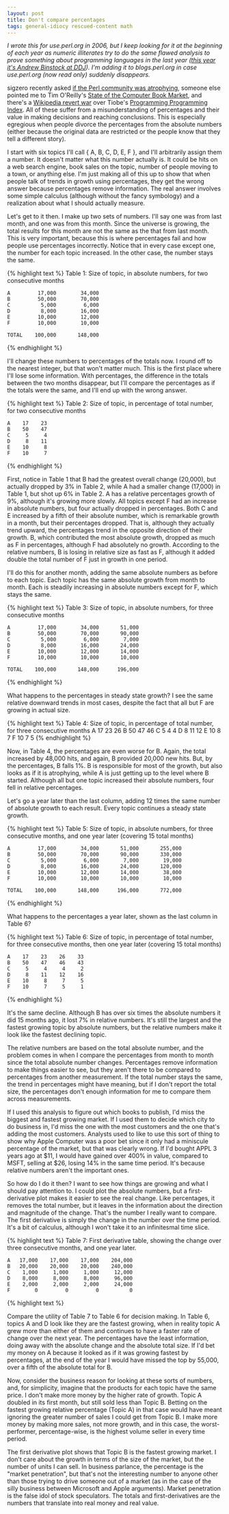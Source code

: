 ```yaml
---
layout: post
title: Don't compare percentages
tags: general-idiocy rescued-content math
---
```



*I wrote this for use.perl.org in 2006, but I keep looking for it at the beginning of each year as numeric illiterates try to do the same flawed analysis to prove something about programming languages in the last year ([this year it's Andrew Binstock at DDJ](http://www.drdobbs.com/jvm/the-rise-and-fall-of-languages-in-2013/240165192)). I'm adding it to blogs.perl.org in case use.perl.org (now read only) suddenly disappears.*

sigzero recently asked [if the Perl community was atrophying](http://use.perl.org/use.perl.org/_sigzero/journal/29798.html), someone else pointed me to Tim O'Reilly's [State of the Computer Book Market](http://radar.oreilly.com/archives/2006/04/state_of_the_computer_book_mar.html), and there's a [Wikipedia revert war](http://en.wikipedia.org/w/index.php?title=Perl&action=history) over Tiobe's [Programming Programming Index](http://www.tiobe.com/tpci.htm). All of these suffer from a misunderstanding of percentages and their value in making decisions and reaching conclusions. This is especially egregious when people divorce the percentages from the absolute numbers (either because the original data are restricted or the people know that they tell a different story).

I start with six topics I'll call { A, B, C, D, E, F }, and I'll arbitrarily assign them a number. It doesn't matter what this number actually is. It could be hits on a web search engine, book sales on the topic, number of people moving to a town, or anything else. I'm just making all of this up to show that when people talk of trends in growth using percentages, they get the wrong answer because percentages remove information. The real answer involves some simple calculus (although without the fancy symbology) and a realization about what I should actually measure.

Let's get to it then. I make up two sets of numbers. I'll say one was from last month, and one was from this month. Since the universe is growing, the total results for this month are not the same as the that from last month. This is very important, because this is where percentages fail and how people use percentages incorrectly. Notice that in every case except one, the number for each topic increased. In the other case, the number stays the same.

{% highlight text %}
Table 1: Size of topic, in absolute numbers,
for two consecutive months

    A         17,000        34,000
    B         50,000        70,000
    C          5,000         6,000
    D          8,000        16,000
    E         10,000        12,000
    F         10,000        10,000

    TOTAL    100,000       148,000
{% endhighlight %}

I'll change these numbers to percentages of the totals now. I round off to the nearest integer, but that won't matter much. This is the first place where I'll lose some information. With percentages, the difference in the totals between the two months disappear, but I'll compare the percentages as if the totals were the same, and I'll end up with the wrong answer.


{% highlight text %}
Table 2: Size of topic, in percentage of total number,
for two consecutive months

    A    17    23
    B    50    47
    C     5     4
    D     8    11
    E    10     8
    F    10     7
{% endhighlight %}

First, notice in Table 1 that B had the greatest overall change (20,000), but actually dropped by 3% in Table 2, while A had a smaller change (17,000) in Table 1, but shot up 6% in Table 2. A has a relative percentages growth of 9%, although it's growing more slowly. All topics except F had an increase in absolute numbers, but four actually dropped in percentages. Both C and E increased by a fifth of their absolute number, which is remarkable growth in a month, but their percentages dropped. That is, although they actually trend upward, the percentages trend in the opposite direction of their growth. B, which contributed the most absolute growth, dropped as much as F in percentages, although F had absolutely no growth. According to the relative numbers, B is losing in relative size as fast as F, although it added double the total number of F just in growth in one period.

I'll do this for another month, adding the same absolute numbers as before to each topic. Each topic has the same absolute growth from month to month. Each is steadily increasing in absolute numbers except for F, which stays the same.

{% highlight text %}
Table 3: Size of topic, in absolute numbers,
for three consecutive months

    A         17,000        34,000       51,000
    B         50,000        70,000       90,000
    C          5,000         6,000        7,000
    D          8,000        16,000       24,000
    E         10,000        12,000       14,000
    F         10,000        10,000       10,000

    TOTAL    100,000       148,000      196,000
{% endhighlight %}

What happens to the percentages in steady state growth? I see the same relative downward trends in most cases, despite the fact that all but F are growing in actual size.

{% highlight text %}
Table 4: Size of topic, in percentage of total number,
for three consecutive months
    A    17    23    26
    B    50    47    46
    C     5     4     4
    D     8    11    12
    E    10     8     7
    F    10     7     5
{% endhighlight %}

Now, in Table 4, the percentages are even worse for B. Again, the total increased by 48,000 hits, and again, B provided 20,000 new hits. But, by the percentages, B falls 1%. B is responsible for most of the growth, but also looks as if it is atrophying, while A is just getting up to the level where B started. Although all but one topic increased their absolute numbers, four fell in relative percentages.

Let's go a year later than the last column, adding 12 times the same number of absolute growth to each result. Every topic continues a steady state growth.

{% highlight text %}
Table 5: Size of topic, in absolute numbers, for three
consecutive months, and one year later (covering
15 total months)

    A         17,000        34,000       51,000       255,000
    B         50,000        70,000       90,000       330,000
    C          5,000         6,000        7,000        19,000
    D          8,000        16,000       24,000       120,000
    E         10,000        12,000       14,000        38,000
    F         10,000        10,000       10,000        10,000

    TOTAL    100,000       148,000      196,000       772,000
{% endhighlight %}

What happens to the percentages a year later, shown as the last column in Table 6?

{% highlight text %}
Table 6: Size of topic, in percentage of total number,
for three consecutive months, then one year later (covering
15 total months)

    A    17    23    26    33
    B    50    47    46    43
    C     5     4     4     2
    D     8    11    12    16
    E    10     8     7     5
    F    10     7     5     1
{% endhighlight %}

It's the same decline. Although B has over six times the absolute numbers it did 15 months ago, it lost 7% in relative numbers. It's still the largest and the fastest growing topic by absolute numbers, but the relative numbers make it look like the fastest declining topic.

The relative numbers are based on the total absolute number, and the problem comes in when I compare the percentages from month to month since the total absolute number changes. Percentages remove information to make things easier to see, but they aren't there to be compared to percentages from another measurement. If the total number stays the same, the trend in percentages might have meaning, but if I don't report the total size, the percentages don't enough information for me to compare them across measurements.

If I used this analysis to figure out which books to publish, I'd miss the biggest and fastest growing market. If I used them to decide which city to do business in, I'd miss the one with the most customers and the one that's adding the most customers. Analysts used to like to use this sort of thing to show why Apple Computer was a poor bet since it only had a miniscule percentage of the market, but that was clearly wrong. If I'd bought APPL 3 years ago at $11, I would have gained over 400% in value, compared to MSFT, selling at $26, losing 14% in the same time period. It's because relative numbers aren't the important ones.

So how do I do it then? I want to see how things are growing and what I should pay attention to. I could plot the absolute numbers, but a first-derivative plot makes it easier to see the real change. Like percentages, it removes the total number, but it leaves in the information about the direction and magnitude of the change. That's the number I really want to compare. The first derivative is simply the change in the number over the time period. It's a bit of calculus, although I won't take it to an infinitesmal time slice.

{% highlight text %}
Table 7: First derivative table, showing the change over three consecutive months, and one year later.

    A   17,000    17,000    17,000    204,000
    B   20,000    20,000    20,000    240,000
    C    1,000     1,000     1,000     12,000
    D    8,000     8,000     8,000     96,000
    E    2,000     2,000     2,000     24,000
    F        0         0         0          0
{% highlight text %}

Compare the utility of Table 7 to Table 6 for decision making. In Table 6, topics A and D look like they are the fastest growing, when in reality topic A grew more than either of them and continues to have a faster rate of change over the next year. The percentages have the least information, doing away with the absolute change and the absolute total size. If I'd bet my money on A because it looked as if it was growing fastest by percentages, at the end of the year I would have missed the top by 55,000, over a fifth of the absolute total for B.

Now, consider the business reason for looking at these sorts of numbers, and, for simplicity, imagine that the products for each topic have the same price. I don't make more money by the higher rate of growth. Topic A doubled in its first month, but still sold less than Topic B. Betting on the fastest growing relative percentage (Topic A) in that case would have meant ignoring the greater number of sales I could get from Topic B. I make more money by making more sales, not more growth, and in this case, the worst-performer, percentage-wise, is the highest volume seller in every time period.

The first derivative plot shows that Topic B is the fastest growing market. I don't care about the growth in terms of the size of the market, but the number of units I can sell. In business parlance, the percentage is the "market penetration", but that's not the interesting number to anyone other than those trying to drive someone out of a market (as in the case of the silly business between Microsoft and Apple arguments). Market penetration is the false idol of stock speculators. The totals and first-derivatives are the numbers that translate into real money and real value.
